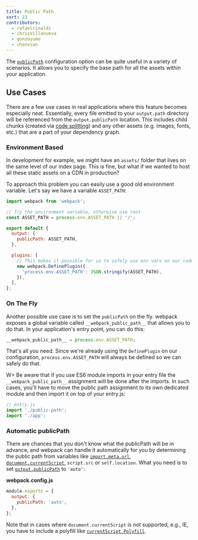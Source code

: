 ```yaml
---
title: Public Path
sort: 23
contributors:
  - rafaelrinaldi
  - chrisVillanueva
  - gonzoyumo
  - chenxsan
---
```


The [`publicPath`](/configuration/output/#outputpublicpath) configuration option can be quite useful in a variety of scenarios. It allows you to specify the base path for all the assets within your application.

## Use Cases

There are a few use cases in real applications where this feature becomes especially neat. Essentially, every file emitted to your `output.path` directory will be referenced from the `output.publicPath` location. This includes child chunks (created via [code splitting](/guides/code-splitting/)) and any other assets (e.g. images, fonts, etc.) that are a part of your dependency graph.

### Environment Based

In development for example, we might have an `assets/` folder that lives on the same level of our index page. This is fine, but what if we wanted to host all these static assets on a CDN in production?

To approach this problem you can easily use a good old environment variable. Let's say we have a variable `ASSET_PATH`:

```js
import webpack from 'webpack';

// Try the environment variable, otherwise use root
const ASSET_PATH = process.env.ASSET_PATH || '/';

export default {
  output: {
    publicPath: ASSET_PATH,
  },

  plugins: [
    // This makes it possible for us to safely use env vars on our code
    new webpack.DefinePlugin({
      'process.env.ASSET_PATH': JSON.stringify(ASSET_PATH),
    }),
  ],
};
```

### On The Fly

Another possible use case is to set the `publicPath` on the fly. webpack exposes a global variable called `__webpack_public_path__` that allows you to do that. In your application's entry point, you can do this:

```js
__webpack_public_path__ = process.env.ASSET_PATH;
```

That's all you need. Since we're already using the `DefinePlugin` on our
configuration, `process.env.ASSET_PATH` will always be defined so we can safely
do that.

W> Be aware that if you use ES6 module imports in your entry file the `__webpack_public_path__` assignment will be done after the imports. In such cases, you'll have to move the public path assignment to its own dedicated module and then import it on top of your entry.js:

```js
// entry.js
import './public-path';
import './app';
```

### Automatic publicPath

There are chances that you don't know what the publicPath will be in advance, and webpack can handle it automatically for you by determining the public path from variables like [`import.meta.url`](/api/module-variables/#importmetaurl), [`document.currentScript`](https://developer.mozilla.org/en-US/docs/Web/API/Document/currentScript), `script.src` or `self.location`. What you need is to set [`output.publicPath`](/configuration/output/#outputpublicpath) to `'auto'`:

**webpack.config.js**

```js
module.exports = {
  output: {
    publicPath: 'auto',
  },
};
```

Note that in cases where `document.currentScript` is not supported, e.g., IE, you have to include a polyfill like [`currentScript Polyfill`](https://github.com/amiller-gh/currentScript-polyfill).
